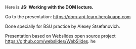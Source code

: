 Here is **JS: Working with the DOM lecture.**

Go to the presentation: https://dom-api-learn.herokuapp.com

Done specially for BSU practice by Alexey Stsefanovich. 

Presentation based on Webslides open source project
https://github.com/webslides/WebSlides.
he